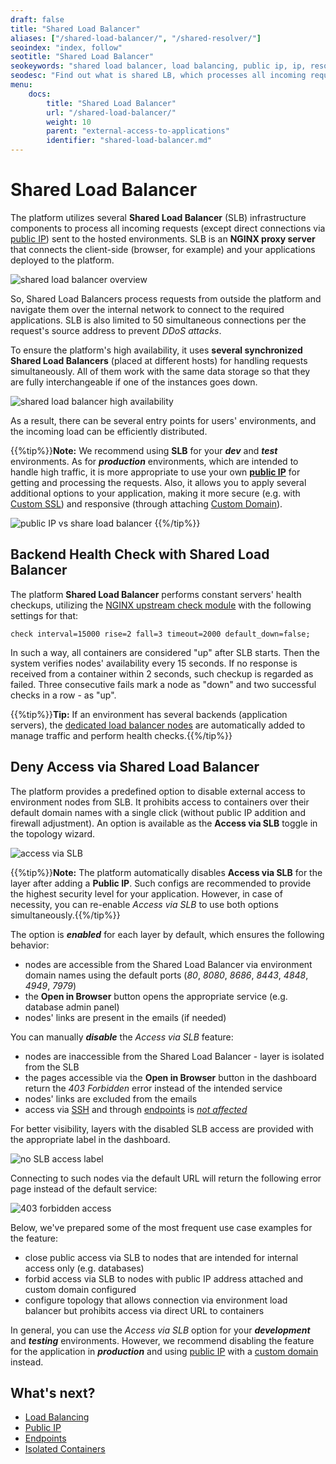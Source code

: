 ```yaml
---
draft: false
title: "Shared Load Balancer"
aliases: ["/shared-load-balancer/", "/shared-resolver/"]
seoindex: "index, follow"
seotitle: "Shared Load Balancer"
seokeywords: "shared load balancer, load balancing, public ip, ip, resolver request, nginx proxy server, entry point"
seodesc: "Find out what is shared LB, which processes all incoming requests to the environment, and its benefits/limitations comparing with public IP."
menu: 
    docs:
        title: "Shared Load Balancer"
        url: "/shared-load-balancer/"
        weight: 10
        parent: "external-access-to-applications"
        identifier: "shared-load-balancer.md"
---
```


# Shared Load Balancer

The platform utilizes several **Shared Load Balancer** (SLB) infrastructure components to process all incoming requests (except direct connections via [public IP](/public-ip/)) sent to the hosted environments. SLB is an **NGINX proxy server** that connects the client-side (browser, for example) and your applications deployed to the platform.

![shared load balancer overview](01-shared-load-balancer-overview.png)

So, Shared Load Balancers process requests from outside the platform and navigate them over the internal network to connect to the required applications. SLB is also limited to 50 simultaneous connections per the request's source address to prevent *DDoS attacks*.

To ensure the platform's high availability, it uses **several synchronized Shared Load Balancers** (placed at different hosts) for handling requests simultaneously. All of them work with the same data storage so that they are fully interchangeable if one of the instances goes down.

![shared load balancer high availability](02-shared-load-balancer-high-availability.svg)

As a result, there can be several entry points for users' environments, and the incoming load can be efficiently distributed.

{{%tip%}}**Note:** We recommend using **SLB** for your ***dev*** and ***test*** environments. As for ***production*** environments, which are intended to handle high traffic, it is more appropriate to use your own **[public IP](/public-ip/)** for getting and processing the requests. Also, it allows you to apply several additional options to your application, making it more secure (e.g. with [Custom SSL](/custom-ssl/)) and responsive (through attaching [Custom Domain](/custom-domains/)).

![public IP vs share load balancer](03-public-ip-vs-share-load-balancer.png)
{{%/tip%}}


## Backend Health Check with Shared Load Balancer

The platform **Shared Load Balancer** performs constant servers' health checkups, utilizing the [NGINX upstream check module](https://github.com/yaoweibin/nginx_upstream_check_module) with the following settings for that:

```
check interval=15000 rise=2 fall=3 timeout=2000 default_down=false;
```

In such a way, all containers are considered "up" after SLB starts. Then the system verifies nodes' availability every 15 seconds. If no response is received from a container within 2 seconds, such checkup is regarded as failed. Three consecutive fails mark a node as "down" and two successful checks in a row - as "up".

{{%tip%}}**Tip:** If an environment has several backends (application servers), the [dedicated load balancer nodes](/load-balancing/) are automatically added to manage traffic and perform health checks.{{%/tip%}}


## Deny Access via Shared Load Balancer

The platform provides a predefined option to disable external access to environment nodes from SLB. It prohibits access to containers over their default domain names with a single click (without public IP addition and firewall adjustment). An option is available as the **Access via SLB** toggle in the topology wizard.

![access via SLB](04-access-via-slb.png)

{{%tip%}}**Note:** The platform automatically disables **Access via SLB** for the layer after adding a **Public IP**. Such configs are recommended to provide the highest security level for your application. However, in case of necessity, you can re-enable *Access via SLB* to use both options simultaneously.{{%/tip%}}


The option is ***enabled*** for each layer by default, which ensures the following behavior:

- nodes are accessible from the Shared Load Balancer via environment domain names using the default ports (*80*, *8080*, *8686*, *8443*, *4848*, *4949*, *7979*)
- the **Open in Browser** button opens the appropriate service (e.g. database admin panel)
- nodes' links are present in the emails (if needed)

You can manually ***disable*** the *Access via SLB* feature:

- nodes are inaccessible from the Shared Load Balancer - layer is isolated from the SLB
- the pages accessible via the **Open in Browser** button in the dashboard return the *403 Forbidden* error instead of the intended service
- nodes' links are excluded from the emails
- access via [SSH](/ssh-access/) and through [endpoints](/endpoints/) is <u>*not affected*</u>

For better visibility, layers with the disabled SLB access are provided with the appropriate label in the dashboard.

![no SLB access label](05-no-slb-access-label.png)

Connecting to such nodes via the default URL will return the following error page instead of the default service:

![403 forbidden access](06-403-forbidden-access.png)

Below, we've prepared some of the most frequent use case examples for the feature:

- close public access via SLB to nodes that are intended for internal access only (e.g. databases)
- forbid access via SLB to nodes with public IP address attached and custom domain configured
- configure topology that allows connection via environment load balancer but prohibits access via direct URL to containers

In general, you can use the *Access via SLB* option for your ***development*** and ***testing*** environments. However, we recommend disabling the feature for the application in ***production*** and using [public IP](/public-ip/) with a [custom domain](/custom-domains/) instead.


## What's next?

* [Load Balancing](/load-balancing/)
* [Public IP](/public-ip/)
* [Endpoints](/endpoints/)
* [Isolated Containers](/isolated-containers/)